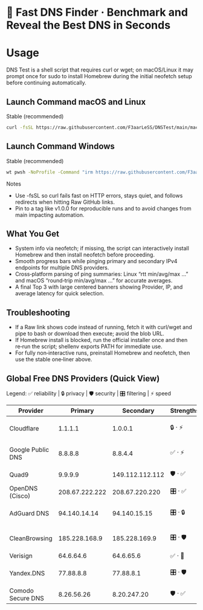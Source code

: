 # 🚀 Fast DNS Finder · Benchmark and Reveal the Best DNS in Seconds

# Usage
DNS Test is a shell script that requires curl or wget; on macOS/Linux it may prompt once for sudo to install Homebrew during the initial neofetch setup before continuing automatically.

## Launch Command macOS and Linux

Stable (recommended)
```bash
curl -fsSL https://raw.githubusercontent.com/F3aarLeSS/DNSTest/main/macOS_Linux.command | bash
```


## Launch Command Windows
Stable (recommended)
```bash
wt pwsh -NoProfile -Command "irm https://raw.githubusercontent.com/F3aarLeSS/DNSTest/refs/heads/main/windows.ps1 | iex"
```


Notes
- Use -fsSL so curl fails fast on HTTP errors, stays quiet, and follows redirects when hitting Raw GitHub links.
- Pin to a tag like v1.0.0 for reproducible runs and to avoid changes from main impacting automation.

## What You Get
- System info via neofetch; if missing, the script can interactively install Homebrew and then install neofetch before proceeding.
- Smooth progress bars while pinging primary and secondary IPv4 endpoints for multiple DNS providers.
- Cross‑platform parsing of ping summaries: Linux “rtt min/avg/max …” and macOS “round‑trip min/avg/max …” for accurate averages.
- A final Top 3 with large centered banners showing Provider, IP, and average latency for quick selection.

## Troubleshooting
- If a Raw link shows code instead of running, fetch it with curl/wget and pipe to bash or download then execute; avoid the blob URL.
- If Homebrew install is blocked, run the official installer once and then re‑run the script; shellenv exports PATH for immediate use.
- For fully non‑interactive runs, preinstall Homebrew and neofetch, then use the stable one‑liner above.

## Global Free DNS Providers (Quick View)
Legend: ✅ reliability | 🔒 privacy | 🛡 security | 🎛 filtering | ⚡ speed 

| Provider | Primary | Secondary | Strengths | Notes |
|---|---|---|---|---|
| Cloudflare | 1.1.1.1 | 1.0.0.1 | 🔒 · ⚡ | Family filters: 1.1.1.2 (malware), 1.1.1.3 (malware+adult)  |
| Google Public DNS | 8.8.8.8 | 8.8.4.4 | ✅ · ⚡ | No filtering; performance/security logging may apply  |
| Quad9 | 9.9.9.9 | 149.112.112.112 | 🛡 · ✅ | Non‑profit; blocks malicious domains  |
| OpenDNS (Cisco) | 208.67.222.222 | 208.67.220.220 | 🎛 · ✅ | Account needed for advanced filtering  |
| AdGuard DNS | 94.140.14.14 | 94.140.15.15 | 🎛 · 🔒 | Blocks ads/trackers/adult by default  |
| CleanBrowsing | 185.228.168.9 | 185.228.169.9 | 🎛 · 🛡 | Multiple policy endpoints for families/schools  |
| Verisign | 64.6.64.6 | 64.6.65.6 | ✅ · 🚫 | Stable, no redirection  |
| Yandex.DNS | 77.88.8.8 | 77.88.8.1 | 🎛 · 🛡 | “Safe/Family” profiles; region dependent  |
| Comodo Secure DNS | 8.26.56.26 | 8.20.247.20 | 🛡 · ✅ | Security‑oriented blocking  |
